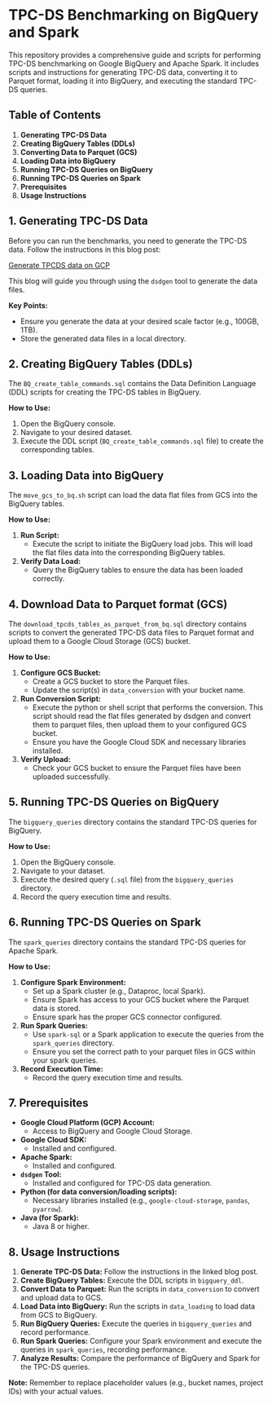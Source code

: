 # TPC-DS Benchmarking on BigQuery and Spark

This repository provides a comprehensive guide and scripts for performing TPC-DS benchmarking on Google BigQuery and Apache Spark. It includes scripts and instructions for generating TPC-DS data, converting it to Parquet format, loading it into BigQuery, and executing the standard TPC-DS queries.

## Table of Contents

1.  **Generating TPC-DS Data**
2.  **Creating BigQuery Tables (DDLs)**
3.  **Converting Data to Parquet (GCS)**
4.  **Loading Data into BigQuery**
5.  **Running TPC-DS Queries on BigQuery**
6.  **Running TPC-DS Queries on Spark**
7.  **Prerequisites**
8.  **Usage Instructions**

## 1. Generating TPC-DS Data

Before you can run the benchmarks, you need to generate the TPC-DS data. Follow the instructions in this blog post:

[Generate TPCDS data on GCP](https://medium.com/google-cloud/how-to-generate-tpc-ds-data-in-gcp-b8e134b6ced9)

This blog will guide you through using the `dsdgen` tool to generate the data files.

**Key Points:**

* Ensure you generate the data at your desired scale factor (e.g., 100GB, 1TB).
* Store the generated data files in a local directory.

## 2. Creating BigQuery Tables (DDLs)

The `BQ_create_table_commands.sql` contains the Data Definition Language (DDL) scripts for creating the TPC-DS tables in BigQuery.

**How to Use:**

1.  Open the BigQuery console.
2.  Navigate to your desired dataset.
3.  Execute the DDL script (`BQ_create_table_commands.sql` file) to create the corresponding tables.

## 3. Loading Data into BigQuery

The `move_gcs_to_bq.sh` script can load the data flat files from GCS into the BigQuery tables.

**How to Use:**

1.  **Run Script:**
    * Execute the script to initiate the BigQuery load jobs. This will load the flat files data into the corresponding BigQuery tables.
3.  **Verify Data Load:**
    * Query the BigQuery tables to ensure the data has been loaded correctly.

## 4. Download Data to Parquet format (GCS)

The `download_tpcds_tables_as_parquet_from_bq.sql` directory contains scripts to convert the generated TPC-DS data files to Parquet format and upload them to a Google Cloud Storage (GCS) bucket.

**How to Use:**

1.  **Configure GCS Bucket:**
    * Create a GCS bucket to store the Parquet files.
    * Update the script(s) in `data_conversion` with your bucket name.
2.  **Run Conversion Script:**
    * Execute the python or shell script that performs the conversion. This script should read the flat files generated by dsdgen and convert them to parquet files, then upload them to your configured GCS bucket.
    * Ensure you have the Google Cloud SDK and necessary libraries installed.
3.  **Verify Upload:**
    * Check your GCS bucket to ensure the Parquet files have been uploaded successfully.


## 5. Running TPC-DS Queries on BigQuery

The `bigquery_queries` directory contains the standard TPC-DS queries for BigQuery.

**How to Use:**

1.  Open the BigQuery console.
2.  Navigate to your dataset.
3.  Execute the desired query (`.sql` file) from the `bigquery_queries` directory.
4.  Record the query execution time and results.

## 6. Running TPC-DS Queries on Spark

The `spark_queries` directory contains the standard TPC-DS queries for Apache Spark.

**How to Use:**

1.  **Configure Spark Environment:**
    * Set up a Spark cluster (e.g., Dataproc, local Spark).
    * Ensure Spark has access to your GCS bucket where the Parquet data is stored.
    * Ensure spark has the proper GCS connector configured.
2.  **Run Spark Queries:**
    * Use `spark-sql` or a Spark application to execute the queries from the `spark_queries` directory.
    * Ensure you set the correct path to your parquet files in GCS within your spark queries.
3.  **Record Execution Time:**
    * Record the query execution time and results.

## 7. Prerequisites

* **Google Cloud Platform (GCP) Account:**
    * Access to BigQuery and Google Cloud Storage.
* **Google Cloud SDK:**
    * Installed and configured.
* **Apache Spark:**
    * Installed and configured.
* **`dsdgen` Tool:**
    * Installed and configured for TPC-DS data generation.
* **Python (for data conversion/loading scripts):**
    * Necessary libraries installed (e.g., `google-cloud-storage`, `pandas`, `pyarrow`).
* **Java (for Spark):**
    * Java 8 or higher.

## 8. Usage Instructions

1.  **Generate TPC-DS Data:** Follow the instructions in the linked blog post.
2.  **Create BigQuery Tables:** Execute the DDL scripts in `bigquery_ddl`.
3.  **Convert Data to Parquet:** Run the scripts in `data_conversion` to convert and upload data to GCS.
4.  **Load Data into BigQuery:** Run the scripts in `data_loading` to load data from GCS to BigQuery.
5.  **Run BigQuery Queries:** Execute the queries in `bigquery_queries` and record performance.
6.  **Run Spark Queries:** Configure your Spark environment and execute the queries in `spark_queries`, recording performance.
7.  **Analyze Results:** Compare the performance of BigQuery and Spark for the TPC-DS queries.

**Note:** Remember to replace placeholder values (e.g., bucket names, project IDs) with your actual values.
